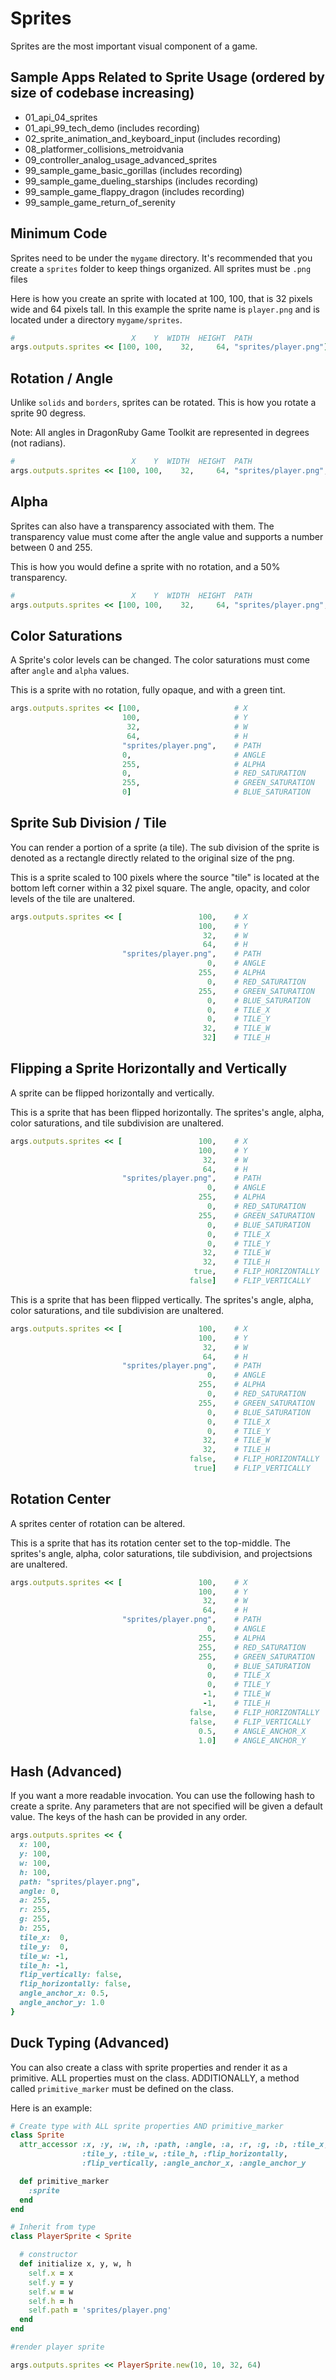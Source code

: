 # Sprites

Sprites are the most important visual component of a game.

## Sample Apps Related to Sprite Usage (ordered by size of codebase increasing)

- 01_api_04_sprites
- 01_api_99_tech_demo (includes recording)
- 02_sprite_animation_and_keyboard_input (includes recording)
- 08_platformer_collisions_metroidvania
- 09_controller_analog_usage_advanced_sprites
- 99_sample_game_basic_gorillas (includes recording)
- 99_sample_game_dueling_starships (includes recording)
- 99_sample_game_flappy_dragon (includes recording)
- 99_sample_game_return_of_serenity

## Minimum Code

Sprites need to be under the `mygame` directory. It's recommended that you create a `sprites` folder
to keep things organized. All sprites must be `.png` files

Here is how you create an sprite with located at 100, 100, that is 32 pixels wide and 64 pixels tall.
In this example the sprite name is `player.png` and is located under a directory `mygame/sprites`.

```ruby
#                          X    Y  WIDTH  HEIGHT  PATH
args.outputs.sprites << [100, 100,    32,     64, "sprites/player.png"]
```

## Rotation / Angle

Unlike `solids` and `borders`, sprites can be rotated. This is how you rotate a sprite 90 degress.

Note: All angles in DragonRuby Game Toolkit are represented in degrees (not radians).

```ruby
#                          X    Y  WIDTH  HEIGHT  PATH                  ANGLE
args.outputs.sprites << [100, 100,    32,     64, "sprites/player.png",    90]
```

## Alpha

Sprites can also have a transparency associated with them. The transparency value must come after
the angle value and supports a number between 0 and 255.

This is how you would define a sprite with no rotation, and a 50% transparency.

```ruby
#                          X    Y  WIDTH  HEIGHT  PATH                  ANGLE  ALPHA
args.outputs.sprites << [100, 100,    32,     64, "sprites/player.png",     0,   128]
```

## Color Saturations

A Sprite's color levels can be changed. The color saturations must come after `angle` and
`alpha` values.

This is a sprite with no rotation, fully opaque, and with a green tint.

```ruby
args.outputs.sprites << [100,                     # X
                         100,                     # Y
                          32,                     # W
                          64,                     # H
                         "sprites/player.png",    # PATH
                         0,                       # ANGLE
                         255,                     # ALPHA
                         0,                       # RED_SATURATION
                         255,                     # GREEN_SATURATION
                         0]                       # BLUE_SATURATION
```

## Sprite Sub Division / Tile

You can render a portion of a sprite (a tile). The sub division of the sprite is denoted as a rectangle
directly related to the original size of the png.

This is a sprite scaled to 100 pixels where the source "tile" is located at the bottom left corner
within a 32 pixel square. The angle, opacity, and color levels of the tile are unaltered.

```ruby
args.outputs.sprites << [                 100,    # X
                                          100,    # Y
                                           32,    # W
                                           64,    # H
                         "sprites/player.png",    # PATH
                                            0,    # ANGLE
                                          255,    # ALPHA
                                            0,    # RED_SATURATION
                                          255,    # GREEN_SATURATION
                                            0,    # BLUE_SATURATION
                                            0,    # TILE_X
                                            0,    # TILE_Y
                                           32,    # TILE_W
                                           32]    # TILE_H
```

## Flipping a Sprite Horizontally and Vertically

A sprite can be flipped horizontally and vertically.

This is a sprite that has been flipped horizontally. The sprites's angle, alpha, color saturations,
and tile subdivision are unaltered.

```ruby
args.outputs.sprites << [                 100,    # X
                                          100,    # Y
                                           32,    # W
                                           64,    # H
                         "sprites/player.png",    # PATH
                                            0,    # ANGLE
                                          255,    # ALPHA
                                            0,    # RED_SATURATION
                                          255,    # GREEN_SATURATION
                                            0,    # BLUE_SATURATION
                                            0,    # TILE_X
                                            0,    # TILE_Y
                                           32,    # TILE_W
                                           32,    # TILE_H
                                         true,    # FLIP_HORIZONTALLY
                                        false]    # FLIP_VERTICALLY
```

This is a sprite that has been flipped vertically. The sprites's angle, alpha, color saturations,
and tile subdivision are unaltered.

```ruby
args.outputs.sprites << [                 100,    # X
                                          100,    # Y
                                           32,    # W
                                           64,    # H
                         "sprites/player.png",    # PATH
                                            0,    # ANGLE
                                          255,    # ALPHA
                                            0,    # RED_SATURATION
                                          255,    # GREEN_SATURATION
                                            0,    # BLUE_SATURATION
                                            0,    # TILE_X
                                            0,    # TILE_Y
                                           32,    # TILE_W
                                           32,    # TILE_H
                                        false,    # FLIP_HORIZONTALLY
                                         true]    # FLIP_VERTICALLY
```

## Rotation Center

A sprites center of rotation can be altered.

This is a sprite that has its rotation center set to the top-middle. The sprites's angle, alpha, color saturations,
tile subdivision, and projectsions are unaltered.

```ruby
args.outputs.sprites << [                 100,    # X
                                          100,    # Y
                                           32,    # W
                                           64,    # H
                         "sprites/player.png",    # PATH
                                            0,    # ANGLE
                                          255,    # ALPHA
                                          255,    # RED_SATURATION
                                          255,    # GREEN_SATURATION
                                            0,    # BLUE_SATURATION
                                            0,    # TILE_X
                                            0,    # TILE_Y
                                           -1,    # TILE_W
                                           -1,    # TILE_H
                                        false,    # FLIP_HORIZONTALLY
                                        false,    # FLIP_VERTICALLY
                                          0.5,    # ANGLE_ANCHOR_X
                                          1.0]    # ANGLE_ANCHOR_Y
```

## Hash (Advanced)

If you want a more readable invocation. You can use the following hash to create a sprite.
Any parameters that are not specified will be given a default value. The keys of the hash can
be provided in any order.

```ruby
args.outputs.sprites << {
  x: 100,
  y: 100,
  w: 100,
  h: 100,
  path: "sprites/player.png",
  angle: 0,
  a: 255,
  r: 255,
  g: 255,
  b: 255,
  tile_x:  0,
  tile_y:  0,
  tile_w: -1,
  tile_h: -1,
  flip_vertically: false,
  flip_horizontally: false,
  angle_anchor_x: 0.5,
  angle_anchor_y: 1.0
}
```

## Duck Typing (Advanced)

You can also create a class with sprite properties and render it as a primitive.
ALL properties must on the class. ADDITIONALLY, a method called `primitive_marker`
must be defined on the class.

Here is an example:

```ruby
# Create type with ALL sprite properties AND primitive_marker
class Sprite
  attr_accessor :x, :y, :w, :h, :path, :angle, :a, :r, :g, :b, :tile_x,
                :tile_y, :tile_w, :tile_h, :flip_horizontally,
                :flip_vertically, :angle_anchor_x, :angle_anchor_y

  def primitive_marker
    :sprite
  end
end

# Inherit from type
class PlayerSprite < Sprite

  # constructor
  def initialize x, y, w, h
    self.x = x
    self.y = y
    self.w = w
    self.h = h
    self.path = 'sprites/player.png'
  end
end

#render player sprite

args.outputs.sprites << PlayerSprite.new(10, 10, 32, 64)
```
